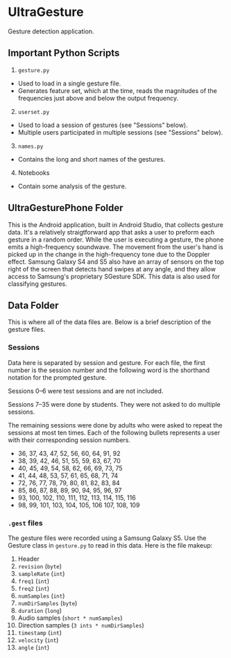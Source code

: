 # UltraGesture

Gesture detection application.

## Important Python Scripts

1. `gesture.py`
  * Used to load in a single gesture file.
  * Generates feature set, which at the time, reads the magnitudes of the frequencies just above and below the output frequency.
2. `userset.py`
  * Used to load a session of gestures (see "Sessions" below).
  * Multiple users participated in multiple sessions (see "Sessions" below).
3. `names.py`
  * Contains the long and short names of the gestures.
4. Notebooks
  * Contain some analysis of the gesture.

## UltraGesturePhone Folder

This is the Android application, built in Android Studio, that collects gesture data.
It's a relatively straigtforward app that asks a user to preform each gesture in a random order.
While the user is executing a gesture, the phone emits a high-frequency soundwave.
The movement from the user's hand is picked up in the change in the high-frequency tone due to the Doppler effect.
Samsung Galaxy S4 and S5 also have an array of sensors on the top right of the screen that detects hand swipes at any angle, and they allow access to Samsung's proprietary SGesture SDK.
This data is also used for classifying gestures.

## Data Folder

This is where all of the data files are.
Below is a brief description of the gesture files.

### Sessions

Data here is separated by session and gesture.
For each file, the first number is the session number and the following word is the shorthand notation for the prompted gesture.

Sessions 0–6 were test sessions and are not included.

Sessions 7–35 were done by students.
They were not asked to do multiple sessions.

The remaining sessions were done by adults who were asked to repeat the sessions at most ten times.
Each of the following bullets represents a user with their corresponding session numbers.

* 36, 37, 43, 47, 52, 56, 60, 64, 91, 92
* 38, 39, 42, 46, 51, 55, 59, 63, 67, 70
* 40, 45, 49, 54, 58, 62, 66, 69, 73, 75
* 41, 44, 48, 53, 57, 61, 65, 68, 71, 74
* 72, 76, 77, 78, 79, 80, 81, 82, 83, 84
* 85, 86, 87, 88, 89, 90, 94, 95, 96, 97
* 93, 100, 102, 110, 111, 112, 113, 114, 115, 116
* 98, 99, 101, 103, 104, 105, 106 107, 108, 109

### `.gest` files

The gesture files were recorded using a Samsung Galaxy S5.
Use the Gesture class in `gesture.py` to read in this data.
Here is the file makeup:

1. Header
  1. `revision` (`byte`)
  2. `sampleRate` (`int`)
  3. `freq1` (`int`)
  4. `freq2` (`int`)
  5. `numSamples` (`int`)
  6. `numDirSamples` (`byte`)
  7. `duration` (`long`)
2. Audio samples (`short * numSamples`)
3. Direction samples (`3 ints * numDirSamples`)
  1. `timestamp` (`int`)
  2. `velocity` (`int`)
  3. `angle` (`int`)
